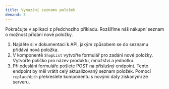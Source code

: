 ```yaml
---
title: Vymazání seznamu položek
demand: 3
---
```


Pokračujte v aplikaci z předchozího příkladu. Rozšíříme náš nákupní seznam o možnost přídání nové položky.

1. Najděte si v dokumentaci k API, jakým způsobem se do seznamu přidává nová položka.
1. V komponentě `ShopList` vytvořte formulář pro zadání nové položky. Vytvořte políčko pro název produktu, množství a jednotku.
1. Při odeslání formuláře pošlete POST na příslušný endpoint. Tento endpoint by měl vrátit celý aktualizovaný seznam položek. Pomocí `replaceWith` překreslete komponentu s novými daty získanými ze serveru.

